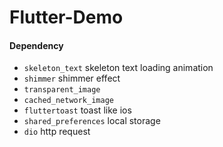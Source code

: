 # Flutter-Demo



#### Dependency
- `skeleton_text` skeleton text loading animation
- `shimmer` shimmer effect
- `transparent_image`
- `cached_network_image`
- `fluttertoast` toast like ios
- `shared_preferences` local storage
- `dio` http request 
